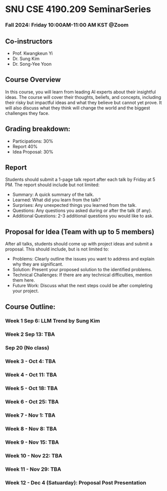 # SNU CSE 4190.209 SeminarSeries
### Fall 2024: Friday 10:00AM-11:00 AM KST @Zoom

## Co-instructors
* Prof. Kwangkeun Yi
* Dr. Sung Kim
* Dr. Song-Yee Yoon 

## Course Overview
In this course, you will learn from leading AI experts about their insightful ideas. The course will cover their thoughts, beliefs, and concepts, including their risky but impactful ideas and what they believe but cannot yet prove. It will also discuss what they think will change the world and the biggest challenges they face.


## Grading breakdown:

* Participations: 30%
* Report 40%
* Idea Proposal: 30%

## Report
Students should submit a 1-page talk report after each talk by Friday at 5 PM. The report should include but not limited:
* Summary: A quick summary of the talk.
* Learned: What did you learn from the talk?
* Surprises: Any unexpected things you learned from the talk.
* Questions: Any questions you asked during or after the talk (if any).
* Additional Questions: 2-3 additional questions you would like to ask.

## Proposal for Idea (Team with up to 5 members)
After all talks, students should come up with project ideas and submit a proposal. This should include, but is not limited to:
* Problems: Clearly outline the issues you want to address and explain why they are significant.
* Solution: Present your proposed solution to the identified problems.
* Technical Challenges: If there are any technical difficulties, mention them here.
* Future Work: Discuss what the next steps could be after completing your project.

## Course Outline:

### Week 1 Sep 6: LLM Trend by Sung Kim

### Week 2 Sep 13: TBA

### Sep 20 (No class)

### Week 3 - Oct 4: TBA
### Week 4 - Oct 11: TBA
### Week 5 - Oct 18: TBA
### Week 6 - Oct 25: TBA
### Week 7 - Nov 1: TBA
### Week 8 - Nov 8: TBA
### Week 9 - Nov 15: TBA 
### Week 10 - Nov 22: TBA
### Week 11 - Nov 29: TBA
### Week 12 - Dec 4 (Satuarday): Proposal Post Presentation
